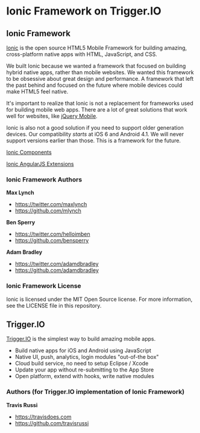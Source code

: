 Ionic Framework on Trigger.IO
===============


## Ionic Framework

[Ionic](https://github.com/driftyco/ionic) is the open source HTML5 Mobile Framework for building amazing, cross-platform native apps with HTML, JavaScript, and CSS.

We built Ionic because we wanted a framework that focused on building hybrid native apps, rather than mobile websites. We wanted this framework to be obsessive about great design and performance. A framework that left the past behind and focused on the future where mobile devices could make HTML5 feel native.

It's important to realize that Ionic is not a replacement for frameworks used for building mobile web apps. There are a lot
of great solutions that work well for websites, like [jQuery Mobile](http://jquerymobile.com/).

Ionic is also not a good solution if you need to support older generation devices. Our compatibility *starts* at iOS 6 and Android 4.1. We will never support versions earlier than those. This is a framework for the future.

[Ionic Components](http://ionicframework.com/docs/components/)

[Ionic AngularJS Extensions](http://ionicframework.com/docs/angularjs/)

### Ionic Framework Authors

**Max Lynch**

+ <https://twitter.com/maxlynch>
+ <https://github.com/mlynch>

**Ben Sperry**

+ <https://twitter.com/helloimben>
+ <https://github.com/bensperry>

**Adam Bradley**

+ <https://twitter.com/adamdbradley>
+ <https://github.com/adamdbradley>

### Ionic Framework License

Ionic is licensed under the MIT Open Source license. For more information, see the LICENSE file in this repository.

## Trigger.IO

[Trigger.IO](http://www.trigger.io) is the simplest way to build amazing mobile apps.
 
 * Build native apps for iOS and Android using JavaScript
 * Native UI, push, analytics, login modules "out-of-the box"
 * Cloud build service, no need to setup Eclipse / Xcode
 * Update your app without re-submitting to the App Store
 * Open platform, extend with hooks, write native modules

 

### Authors (for Trigger.IO implementation of Ionic Framework)

**Travis Russi**

+ <https://travisdoes.com>
+ <https://github.com/travisrussi>



